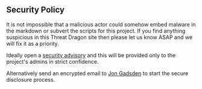 ## Security Policy

It is not impossible that a malicious actor could somehow embed malware in the markdown
or subvert the scripts for this project.
If you find anything suspicious in this Threat Dragon site then please let us know ASAP
and we will fix it as a priority.

Ideally open a [security advisory][advisory] and this will be provided
only to the project's admins in strict confidence.

Alternatively send an encrypted email to [Jon Gadsden][mail] to start the secure disclosure process.

[advisory]: https://github.com/OWASP/www-project-threat-dragon/security/advisories/new
[mail]: https://flowcrypt.com/me/jongadsden
